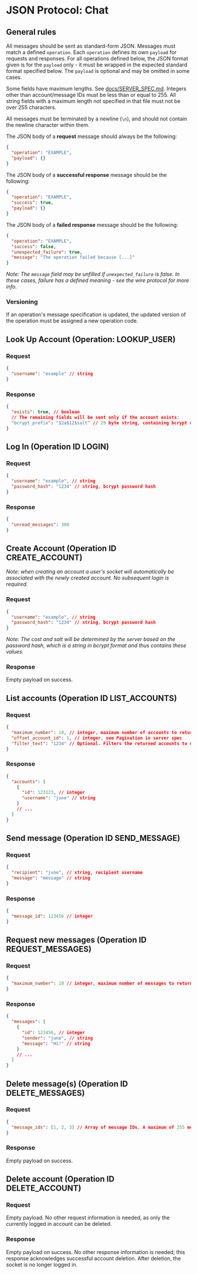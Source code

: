 # JSON Protocol: Chat

## General rules

All messages should be sent as standard-form JSON. Messages must match a defined `operation`. Each `operation` defines its own `payload` for requests and responses. For all operations defined below, the JSON format given is for the `payload` only - it must be wrapped in the expected standard format specified below. The `payload` is optional and may be omitted in some cases.

Some fields have maximum lengths. See [docs/SERVER_SPEC.md](/docs/SERVER_SPEC.md). Integers other than account/message IDs must be less than or equal to 255. All string fields with a maximum length not specified in that file must not be over 255 characters.

All messages must be terminated by a newline (`\n`), and should not contain the newline character within them.

The JSON body of a **request** message should always be the following:

```json
{
  "operation": "EXAMPLE",
  "payload": {}
}
```

The JSON body of a **successful response** message should be the following:

```json
{
  "operation": "EXAMPLE",
  "success": true,
  "payload": {}
}
```

The JSON body of a **failed response** message should be the following:

```json
{
  "operation": "EXAMPLE",
  "success": false,
  "unexpected_failure": true,
  "message": "The operation failed because [...]"
}
```

_Note: The `message` field may be unfilled if `unexpected_failure` is false. In these cases, failure has a defined meaning - see the wire protocol for more info._

### Versioning

If an operation's message specification is updated, the updated version of the operation must be assigned a new operation code.

## Look Up Account (Operation: LOOKUP_USER)

### Request

```json
{
  "username": "example" // string
}
```

### Response

```json
{
  "exists": true, // boolean
  // The remaining fields will be sent only if the account exists:
  "bcrypt_prefix": "$2a$12$salt" // 29 byte string, containing bcrypt metadata and salt
}
```

## Log In (Operation ID LOGIN)

### Request

```json
{
  "username": "example", // string
  "password_hash": "1234" // string, bcrypt password hash
}
```

### Response

```json
{
  "unread_messages": 300
}
```

## Create Account (Operation ID CREATE_ACCOUNT)

_Note: when creating an account a user's socket will automatically be associated with the newly created account. No subsequent login is required._

### Request

```json
{
  "username": "example", // string
  "password_hash": "1234" // string, bcrypt password hash
}
```

_Note: The cost and salt will be determined by the server based on the password hash, which is a string in bcrypt format and thus contains these values._

### Response

Empty payload on success.

## List accounts (Operation ID LIST_ACCOUNTS)

### Request

```json
{
  "maximum_number": 10, // integer, maximum number of accounts to return
  "offset_account_id": 1, // integer, see Pagination in server spec
  "filter_text": "1234" // Optional. Filters the returned accounts to only those whose usernames match the format `*[text]*`
}
```

### Response

```json
{
  "accounts": [
    {
      "id": 123123, // integer
      "username": "june" // string
    }
    // ...
  ]
}
```

## Send message (Operation ID SEND_MESSAGE)

### Request

```json
{
  "recipient": "june", // string, recipient username
  "message": "message" // string
}
```

### Response

```json
{
  "message_id": 123456 // integer
}
```

## Request new messages (Operation ID REQUEST_MESSAGES)

### Request

```json
{
  "maximum_number": 10 // integer, maximum number of messages to return
}
```

### Response

```json
{
  "messages": [
    {
      "id": 123456, // integer
      "sender": "june", // string
      "message": "Hi!" // string
    }
    // ...
  ]
}
```

## Delete message(s) (Operation ID DELETE_MESSAGES)

### Request

```json
{
  "message_ids": [1, 2, 3] // Array of message IDs. A maximum of 255 message IDs can be sent at one time.
}
```

### Response

Empty payload on success.

## Delete account (Operation ID DELETE_ACCOUNT)

### Request

Empty payload. No other request information is needed, as only the currently logged in account can be deleted.

### Response

Empty payload on success. No other response information is needed; this response acknowledges successful account deletion. After deletion, the socket is no longer logged in.
